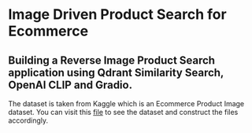 # Image Driven Product Search for Ecommerce

## Building a Reverse Image Product Search application using Qdrant Similarity Search, OpenAI CLIP and Gradio.
The dataset is taken from Kaggle which is an Ecommerce Product Image dataset. You can visit this [file](data.txt) to see the dataset and construct the files accordingly. 
